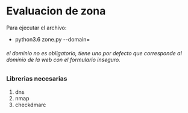 # Evaluacion de zona

Para ejecutar el archivo:

  - python3.6 zone.py --domain=<domain>

###### el dominio no es obligatorio, tiene uno por defecto que corresponde al dominio de la web con el formulario inseguro.

### Librerias necesarias

1. dns
2. nmap
3. checkdmarc